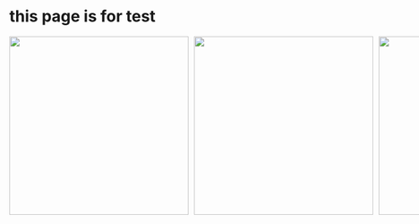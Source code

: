 <!--
layout: page
title: "test"
permalink: https://kriss-spy.github.io/test
-->
# this page is for test


<div style="display: flex; justify-content: space-between;">
    <img src="https://github.com/kriss-spy/kriss-spy.github.io/assets/161604749/c6e88e94-7d23-4801-8ac6-cbcabcf38a82" style="width: 320px; height: auto; margin-right: 10px;">
    <img src="[链接到第二张图片](https://github.com/kriss-spy/kriss-spy.github.io/assets/161604749/c6e88e94-7d23-4801-8ac6-cbcabcf38a82)" style="width: 320px; height: auto; margin-right: 10px;">
    <img src="[链接到第三张图片](https://github.com/kriss-spy/kriss-spy.github.io/assets/161604749/c6e88e94-7d23-4801-8ac6-cbcabcf38a82)" style="width: 320px; height: auto;">
</div>

